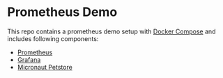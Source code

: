 # Prometheus Demo

This repo contains a prometheus demo setup with [Docker Compose](https://docs.docker.com/compose/) and includes following components:

* [Prometheus](https://prometheus.io)
* [Grafana](https://grafana.com)
* [Micronaut Petstore](https://github.com/micronaut-projects/micronaut-examples)
